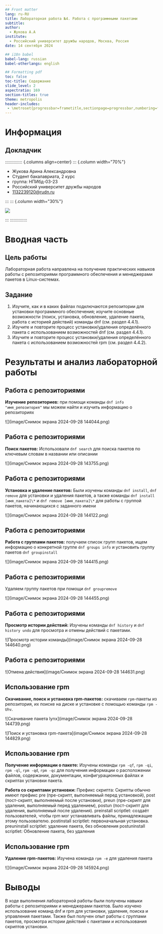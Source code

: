 ```yaml
---
## Front matter
lang: ru-RU
title: Лабораторная работа №4. Работа с программными пакетами
subtitle: 
author:
  - Жукова А.А
institute:
  - Российский университет дружбы народов, Москва, Россия
date: 14 сентября 2024

## i18n babel
babel-lang: russian
babel-otherlangs: english

## Formatting pdf
toc: false
toc-title: Содержание
slide_level: 2
aspectratio: 169
section-titles: true
theme: metropolis
header-includes:
 - \metroset{progressbar=frametitle,sectionpage=progressbar,numbering=fraction}
---
```


# Информация

## Докладчик

:::::::::::::: {.columns align=center}
::: {.column width="70%"}

  * Жукова Арина Александровна
  * Студент бакалавриата, 2 курс
  * группа: НПИбд-03-23
  * Российский университет дружбы народов
  * [1132239120@rudn.ru](mailto:1132239120@rudn.ru)

:::
::: {.column width="30%"}

![](./image/zhukova.jpg)

:::
::::::::::::::

# Вводная часть

## Цель работы

Лабораторная работа направлена на получение практических навыков работы с репозиториями программного обеспечения и менеджерами пакетов в Linux-системах.

## Задание

1. Изучите, как и в каких файлах подключаются репозитории для установки программного обеспечения; изучите основные возможности (поиск, установка, обновление, удаление пакета, работа с историей действий) команды dnf (см. раздел 4.4.1).
2. Изучите и повторите процесс установки/удаления определённого пакета с использованием возможностей dnf (см. раздел 4.4.1).
3. Изучите и повторите процесс установки/удаления определённого пакета с использованием возможностей rpm (см. раздел 4.4.2).

# Результаты и анализ лабораторной работы

## Работа с репозиториями

**Изучение репозиториев:** при помощи команды `dnf info "имя_репозитория"` мы можем найти и изучить информацию о репозиториях

![](image/Снимок экрана 2024-09-28 144044.png)

## Работа с репозиториями

**Поиск пакетов:**  Использовали `dnf search` для поиска пакетов по ключевым словам в названии или описании
   
![](image/Снимок экрана 2024-09-28 143755.png)
 
## Работа с репозиториями

**Установка и удаление пакетов:** Были изучены команды `dnf install`, `dnf remove` для установки и удаления пакетов, а также команды `dnf install [имя_пакета]\*`  и `dnf remove [имя_пакета]\*` для работы с группой пакетов, начинающихся с заданного имени

![](image/Снимок экрана 2024-09-28 144122.png)

## Работа с репозиториями

**Работа с группами пакетов:**  получаем список групп пакетов, ищем информацию о конкретной группе `dnf groups info` и установить группу пакетов `dnf groupinstall`

![](image/Снимок экрана 2024-09-28 144415.png)

## Работа с репозиториями

Удаляем группу пакетов при помощи `dnf groupremove`

![](image/Снимок экрана 2024-09-28 144455.png)

## Работа с репозиториями

**Просмотр истории действий:**  Изучены команды `dnf history` и `dnf history undo` для просмотра и отмены действий с пакетами.

![Просмотр истории команды](image/Снимок экрана 2024-09-28 144640.png)

## Работа с репозиториями

![Отмена действия](image/Снимок экрана 2024-09-28 144631.png)

## Использование rpm

**Скачивание, поиск и установка rpm-пакетов:**  скачиваем `rpm`-пакеты из репозитория, их поиске на диске и установке с помощью команды `rpm -Uhv`.

![Скачивание пакета lynx](image/Снимок экрана 2024-09-28 144739.png)

![Поиск и установка rpm-пакета](image/Снимок экрана 2024-09-28 144829.png)

## Использование rpm

**Получение информации о пакете:**  Изучены команды `rpm -qf`, `rpm -qi`, `rpm -ql`, `rpm -qd`,  `rpm -qc` для получения информации о  расположении файлов,  содержании, документации, конфигурационных файлах и скриптах установки пакета.

**Работа со скриптами установки:** Префикс скрипта: Скрипты обычно имеют префикс pre (пре-скрипт, выполняемый перед установкой), post (пост-скрипт, выполняемый после установки), preun (пре-скрипт для удаления, выполняемый перед удалением), postun (пост-скрипт для удаления, выполняемый после удаления).
preinstall scriptlet:  создаёт пользователей, чтобы rpm мог устанавливать файлы, принадлежащие этому пользователю.
postinstall scriptlet: первоначальная установка.
preuninstall scriptlet: удаление пакета, без обновления
postuninstall scriptlet: Обновление пакета, без удаления

## Использование rpm

**Удаление rpm-пакетов:**  Изучена команда `rpm -e` для удаления пакета

![](image/Снимок экрана 2024-09-28 145924.png)

# Выводы

В ходе выполнения лабораторной работы были получены навыки работы с репозиториями и менеджерами пакетов. Было изучено использование команд dnf и rpm для установки, удаления, поиска и управления пакетами. Также был получен опыт работы с группами пакетов, просмотра истории действий с пакетами и использования скриптов установки.


